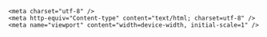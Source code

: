  <title>Rock, Paper, Scissors</title>

    <meta charset="utf-8" />
    <meta http-equiv="Content-type" content="text/html; charset=utf-8" />
    <meta name="viewport" content="width=device-width, initial-scale=1" />
    
</head>

<body>
<div>
    <script type="text/javascript">
        let playerScore = 0;
        let computerScore = 0;
        let computerPlay = () => {
            let a = Math.random()*3;
            switch (true) {
                case a < 1:
                    return "rock";
                    break;
                case a < 2:
                    return "paper";
                    break;
                case a < 3:
                    return "scissors";
                    break;
                default:
                    console.log("Problem with computer move");
            }
        };
        let playRound = (playerSelection, computerSelection) => {
            playerSelection = prompt("make your choice").toLowerCase(); //should sanitise inputs and take away anything that isn't "rock", "paper", or scissors
            console.log(playerSelection);
            computerSelection = computerPlay();
            if (playerSelection == "rock"){
                if (computerSelection == "rock"){
                    alert("draw");
                }else if (computerSelection == "paper"){
                    alert("You lose! Paper beats rock");
                    computerScore++;
                }else if (computerSelection == "scissors"){
                    alert("You win! Rock beats scissors");
                    playerScore++;
                }else {
                    console.log("error in inside if statement, rock - roundRPS");
                }
            } else if (playerSelection == "paper"){
                if (computerSelection == "rock"){
                    alert("You win! Paper beats rock");
                    playerScore++;
                }else if (computerSelection == "paper"){
                    alert("draw");
                }else if (computerSelection == "scissors"){
                    alert("You lose! Scissors beat paper");
                    computerScore++;
                }else {
                    console.log("error in inside if statement, paper - roundRPS");
                }
            } else if (playerSelection == "scissors"){
                if (computerSelection == "rock"){
                    alert("You lose! Rock beats scissors");
                    computerScore++;
                }else if (computerSelection == "paper"){
                    alert("You win! Scissors beat paper");
                    playerScore++;
                }else if (computerSelection == "scissors"){
                    alert("draw");
                }else {
                    console.log("error in inside if statement, scissors - roundRPS");
                }
            }else{
                console.log("error in outside if statement - roundRPS");
            }
        };
        let playGame = () => {
            while(playerScore <5 && computerScore<5){
                playRound();
                console.log("Player score: " +playerScore+ " & computer score: "+computerScore);
            }
            if (playerScore === 5){
                console.log("congrats brah");
            }else if(computerScore === 5){
                console.log("rekt by an inanimate object. You da real Kasparov");
            }else{
                console.log("bit of a fuck up here");
            }
        };
        let reset = () => {
            computerScore = 0;
            playerScore = 0;
        }
    </script>
</div>
</body>
</html>